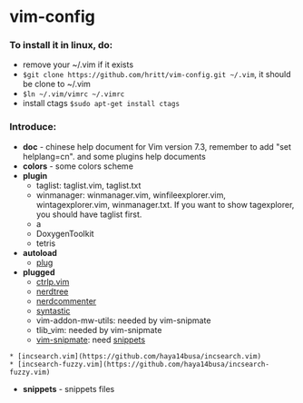 # vim-config

### To install it in linux, do:
- remove your ~/.vim if it exists
- `$git clone https://github.com/hritt/vim-config.git ~/.vim`, it should be clone to ~/.vim
- `$ln ~/.vim/vimrc ~/.vimrc`
- install ctags `$sudo apt-get install ctags`

### Introduce:
- **doc** - chinese help document for Vim version 7.3, remember to add "set helplang=cn". and some plugins help documents
- **colors** - some colors scheme
- **plugin**
	* taglist: taglist.vim, taglist.txt
	* winmanager: winmanager.vim, winfileexplorer.vim, wintagexplorer.vim, winmanager.txt. If you want to show tagexplorer, you should have taglist first.
	* a
	* DoxygenToolkit
	* tetris
- **autoload**
	* [plug](https://github.com/junegunn/vim-plug)<!-- use plug instead of bundle -->
- **plugged**
	* [ctrlp.vim](https://github.com/kien/ctrlp.vim)
	* [nerdtree](https://github.com/scrooloose/nerdtree)
	* [nerdcommenter](https://github.com/scrooloose/nerdcommenter)
	* [syntastic](https://github.com/scrooloose/syntastic)
	* vim-addon-mw-utils: needed by vim-snipmate
	* tlib_vim: needed by vim-snipmate
	* [vim-snipmate](https://github.com/garbas/vim-snipmate): need [snippets](http://gthub.com/honza/vim-snippets/tree/master/snippets)
<!--* [vim-airline](https://github.com/vim-airline/vim-airline): nice looking using [powerline-fonts](https://github.com/powerline/fonts/) -->
	* [incsearch.vim](https://github.com/haya14busa/incsearch.vim)
	* [incsearch-fuzzy.vim](https://github.com/haya14busa/incsearch-fuzzy.vim)
- **snippets** - snippets files

